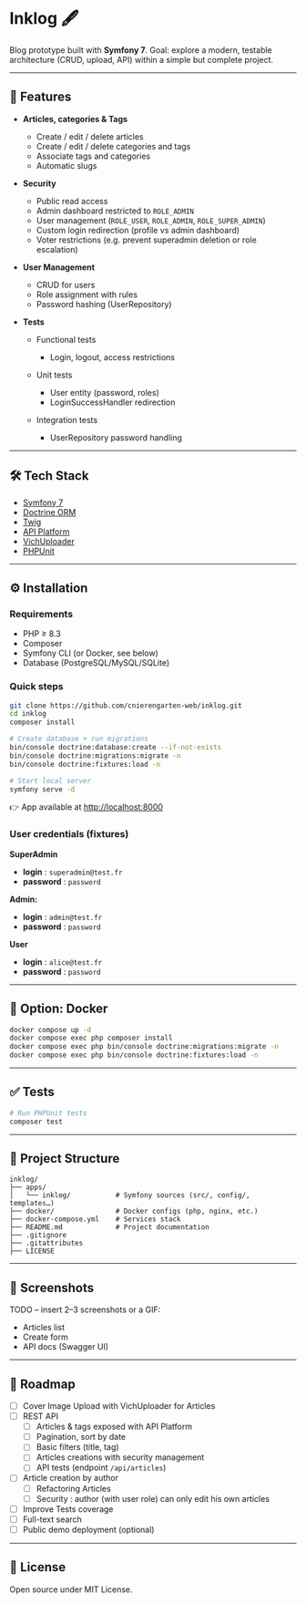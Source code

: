 # Inklog 🖋️

Blog prototype built with **Symfony 7**.
Goal: explore a modern, testable architecture (CRUD, upload, API) within a simple but complete project.

---

## 🚀 Features

* **Articles, categories & Tags**

    * Create / edit / delete articles
    * Create / edit / delete categories and tags
    * Associate tags and categories
    * Automatic slugs

* **Security**
  * Public read access
  * Admin dashboard restricted to `ROLE_ADMIN`
  * User management (`ROLE_USER`, `ROLE_ADMIN`, `ROLE_SUPER_ADMIN`)
  * Custom login redirection (profile vs admin dashboard)
  * Voter restrictions (e.g. prevent superadmin deletion or role escalation)

* **User Management**
  * CRUD for users
  * Role assignment with rules
  * Password hashing (UserRepository)

* **Tests**
  * Functional tests
    * Login, logout, access restrictions

  * Unit tests
    * User entity (password, roles)
    * LoginSuccessHandler redirection

  * Integration tests
    * UserRepository password handling

---

## 🛠️ Tech Stack

* [Symfony 7](https://symfony.com/)
* [Doctrine ORM](https://www.doctrine-project.org/)
* [Twig](https://twig.symfony.com/)
* [API Platform](https://api-platform.com/)
* [VichUploader](https://github.com/dustin10/VichUploaderBundle)
* [PHPUnit](https://phpunit.de/)

---

## ⚙️ Installation

### Requirements

* PHP ≥ 8.3
* Composer
* Symfony CLI (or Docker, see below)
* Database (PostgreSQL/MySQL/SQLite)

### Quick steps

```bash
git clone https://github.com/cnierengarten-web/inklog.git
cd inklog
composer install

# Create database + run migrations
bin/console doctrine:database:create --if-not-exists
bin/console doctrine:migrations:migrate -n
bin/console doctrine:fixtures:load -n

# Start local server
symfony serve -d
```

👉 App available at [http://localhost:8000](http://localhost:8000)

### User credentials (fixtures)

**SuperAdmin**
* **login** : `superadmin@test.fr`
* **password** : `password`

**Admin:** 
* **login** : `admin@test.fr`
* **password** : `password`

**User**
* **login** : `alice@test.fr`
* **password** : `password`
---

## 🐳 Option: Docker

```bash
docker compose up -d
docker compose exec php composer install
docker compose exec php bin/console doctrine:migrations:migrate -n
docker compose exec php bin/console doctrine:fixtures:load -n
```

---

## ✅ Tests

```bash
# Run PHPUnit tests
composer test
```

---

## 📂 Project Structure

```
inklog/
├── apps/
│   └── inklog/           # Symfony sources (src/, config/, templates…)
├── docker/               # Docker configs (php, nginx, etc.)
├── docker-compose.yml    # Services stack
├── README.md             # Project documentation
├── .gitignore
├── .gitattributes
├── LICENSE
```

---

## 📸 Screenshots

TODO – insert 2–3 screenshots or a GIF:

* Articles list
* Create form
* API docs (Swagger UI)

---

## 📌 Roadmap

* [ ] Cover Image Upload with VichUploader for Articles
* [ ] REST API 
  * [ ] Articles & tags exposed with API Platform
  * [ ] Pagination, sort by date
  * [ ] Basic filters (title, tag)
  * [ ] Articles creations with security management
  * [ ] API tests (endpoint `/api/articles`)
* [ ] Article creation by author
  * [ ] Refactoring Articles
  * [ ] Security : author (with user role) can only edit his own articles
* [ ] Improve Tests coverage
* [ ] Full-text search
* [ ] Public demo deployment (optional)

---

## 📄 License

Open source under MIT License.
